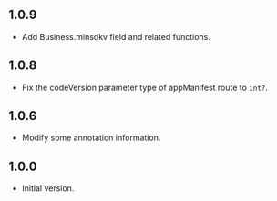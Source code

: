 ## 1.0.9

- Add Business.minsdkv field and related functions.
  
## 1.0.8

- Fix the codeVersion parameter type of appManifest route to `int?`.
  
## 1.0.6

- Modify some annotation information.
  
## 1.0.0

- Initial version.
